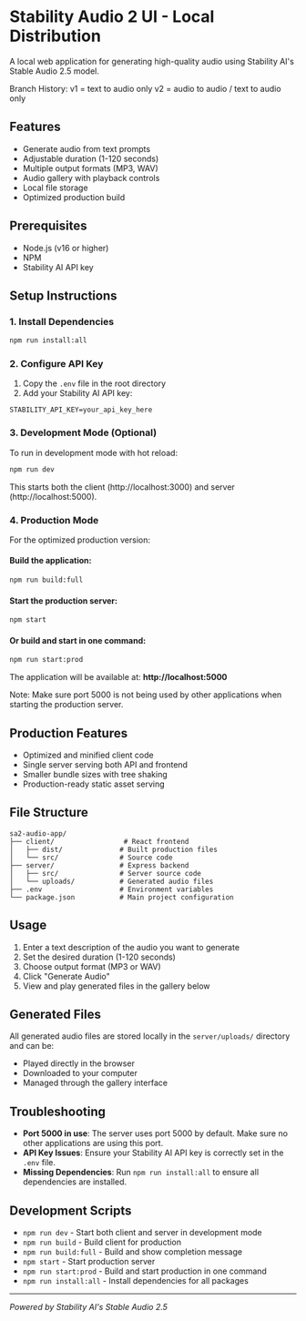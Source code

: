 # Stability Audio 2 UI - Local Distribution

A local web application for generating high-quality audio using Stability AI's Stable Audio 2.5 model.

Branch History:
v1 = text to audio only
v2 = audio to audio / text to audio only

## Features

- Generate audio from text prompts
- Adjustable duration (1-120 seconds)
- Multiple output formats (MP3, WAV)
- Audio gallery with playback controls
- Local file storage
- Optimized production build

## Prerequisites

- Node.js (v16 or higher)
- NPM
- Stability AI API key

## Setup Instructions

### 1. Install Dependencies
```bash
npm run install:all
```

### 2. Configure API Key
1. Copy the `.env` file in the root directory
2. Add your Stability AI API key:
```
STABILITY_API_KEY=your_api_key_here
```

### 3. Development Mode (Optional)
To run in development mode with hot reload:
```bash
npm run dev
```
This starts both the client (http://localhost:3000) and server (http://localhost:5000).

### 4. Production Mode
For the optimized production version:

#### Build the application:
```bash
npm run build:full
```

#### Start the production server:
```bash
npm start
```

#### Or build and start in one command:
```bash
npm run start:prod
```

The application will be available at: **http://localhost:5000**

Note: Make sure port 5000 is not being used by other applications when starting the production server.

## Production Features

- Optimized and minified client code
- Single server serving both API and frontend
- Smaller bundle sizes with tree shaking
- Production-ready static asset serving

## File Structure

```
sa2-audio-app/
├── client/                 # React frontend
│   ├── dist/              # Built production files
│   └── src/               # Source code
├── server/                # Express backend
│   ├── src/               # Server source code
│   └── uploads/           # Generated audio files
├── .env                   # Environment variables
└── package.json           # Main project configuration
```

## Usage

1. Enter a text description of the audio you want to generate
2. Set the desired duration (1-120 seconds)
3. Choose output format (MP3 or WAV)
4. Click "Generate Audio"
5. View and play generated files in the gallery below

## Generated Files

All generated audio files are stored locally in the `server/uploads/` directory and can be:
- Played directly in the browser
- Downloaded to your computer
- Managed through the gallery interface

## Troubleshooting

- **Port 5000 in use**: The server uses port 5000 by default. Make sure no other applications are using this port.
- **API Key Issues**: Ensure your Stability AI API key is correctly set in the `.env` file.
- **Missing Dependencies**: Run `npm run install:all` to ensure all dependencies are installed.

## Development Scripts

- `npm run dev` - Start both client and server in development mode
- `npm run build` - Build client for production
- `npm run build:full` - Build and show completion message
- `npm start` - Start production server
- `npm run start:prod` - Build and start production in one command
- `npm run install:all` - Install dependencies for all packages

---

*Powered by Stability AI's Stable Audio 2.5*


